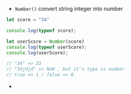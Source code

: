 - `Number()` convert string integer into number
```javascript
let score = "34"

console.log(typeof score);

let userScore = Number(score)
console.log(typeof userScore);
console.log(userScore);

// "34" => 33
// "34jdjd" => NaN , but it's type is number
// true => 1 / false => 0
```

- 